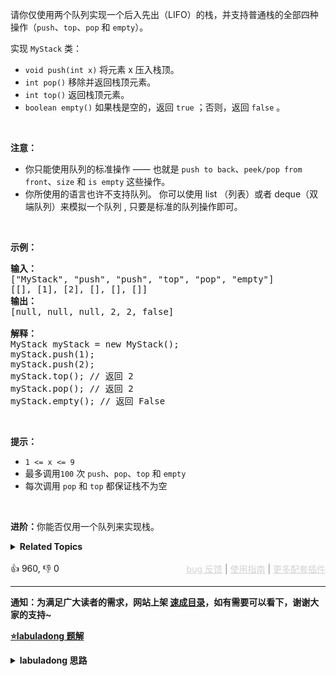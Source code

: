 <p>请你仅使用两个队列实现一个后入先出（LIFO）的栈，并支持普通栈的全部四种操作（<code>push</code>、<code>top</code>、<code>pop</code> 和 <code>empty</code>）。</p>

<p>实现 <code>MyStack</code> 类：</p>

<ul> 
 <li><code>void push(int x)</code> 将元素 x 压入栈顶。</li> 
 <li><code>int pop()</code> 移除并返回栈顶元素。</li> 
 <li><code>int top()</code> 返回栈顶元素。</li> 
 <li><code>boolean empty()</code> 如果栈是空的，返回 <code>true</code> ；否则，返回 <code>false</code> 。</li> 
</ul>

<p>&nbsp;</p>

<p><strong>注意：</strong></p>

<ul> 
 <li>你只能使用队列的标准操作 —— 也就是&nbsp;<code>push to back</code>、<code>peek/pop from front</code>、<code>size</code> 和&nbsp;<code>is empty</code>&nbsp;这些操作。</li> 
 <li>你所使用的语言也许不支持队列。&nbsp;你可以使用 list （列表）或者 deque（双端队列）来模拟一个队列&nbsp;, 只要是标准的队列操作即可。</li> 
</ul>

<p>&nbsp;</p>

<p><strong>示例：</strong></p>

<pre>
<strong>输入：</strong>
["MyStack", "push", "push", "top", "pop", "empty"]
[[], [1], [2], [], [], []]
<strong>输出：</strong>
[null, null, null, 2, 2, false]

<strong>解释：</strong>
MyStack myStack = new MyStack();
myStack.push(1);
myStack.push(2);
myStack.top(); // 返回 2
myStack.pop(); // 返回 2
myStack.empty(); // 返回 False
</pre>

<p>&nbsp;</p>

<p><strong>提示：</strong></p>

<ul> 
 <li><code>1 &lt;= x &lt;= 9</code></li> 
 <li>最多调用<code>100</code> 次 <code>push</code>、<code>pop</code>、<code>top</code> 和 <code>empty</code></li> 
 <li>每次调用 <code>pop</code> 和 <code>top</code> 都保证栈不为空</li> 
</ul>

<p>&nbsp;</p>

<p><strong>进阶：</strong>你能否仅用一个队列来实现栈。</p>

<details><summary><strong>Related Topics</strong></summary>栈 | 设计 | 队列</details><br>

<div>👍 960, 👎 0<span style='float: right;'><span style='color: gray;'><a href='https://github.com/labuladong/fucking-algorithm/issues' target='_blank' style='color: lightgray;text-decoration: underline;'>bug 反馈</a> | <a href='https://labuladong.online/algo/fname.html?fname=jb插件简介' target='_blank' style='color: lightgray;text-decoration: underline;'>使用指南</a> | <a href='https://labuladong.online/algo/' target='_blank' style='color: lightgray;text-decoration: underline;'>更多配套插件</a></span></span></div>

<div id="labuladong"><hr>

**通知：为满足广大读者的需求，网站上架 [速成目录](https://labuladong.online/algo/intro/quick-learning-plan/)，如有需要可以看下，谢谢大家的支持~**



<p><strong><a href="https://labuladong.online/algo/data-structure/stack-queue/" target="_blank">⭐️labuladong 题解</a></strong></p>
<details><summary><strong>labuladong 思路</strong></summary>


<div id="labuladong_solution_zh">

## 基本思路

底层用队列实现栈就比较简单粗暴了，只需要一个队列作为底层数据结构。

底层队列只能向队尾添加元素，所以栈的 `pop` API 相当于要从队尾取元素：

![](https://labuladong.online/algo/images/stack-queue/5.jpg)

那么最简单的思路就是，把队尾元素前面的所有元素重新塞到队尾，让队尾元素排到队头，这样就可以取出了：

![](https://labuladong.online/algo/images/stack-queue/6.jpg)

**详细题解**：
  - [队列实现栈以及栈实现队列](https://labuladong.online/algo/data-structure/stack-queue/)
  - [【练习】栈的经典习题](https://labuladong.online/algo/problem-set/stack/)

</div>





<div id="solution">

## 解法代码



<div class="tab-panel"><div class="tab-nav">
<button data-tab-item="cpp" class="tab-nav-button btn " data-tab-group="default" onclick="switchTab(this)">cpp🤖</button>

<button data-tab-item="python" class="tab-nav-button btn " data-tab-group="default" onclick="switchTab(this)">python🤖</button>

<button data-tab-item="java" class="tab-nav-button btn active" data-tab-group="default" onclick="switchTab(this)">java🟢</button>

<button data-tab-item="go" class="tab-nav-button btn " data-tab-group="default" onclick="switchTab(this)">go🤖</button>

<button data-tab-item="javascript" class="tab-nav-button btn " data-tab-group="default" onclick="switchTab(this)">javascript🤖</button>
</div><div class="tab-content">
<div data-tab-item="cpp" class="tab-item " data-tab-group="default"><div class="highlight">

```cpp
// 注意：cpp 代码由 chatGPT🤖 根据我的 java 代码翻译。
// 本代码的正确性已通过力扣验证，如有疑问，可以对照 java 代码查看。

class MyStack {
    queue<int> q;
    int top_elem = 0;

public:
    // 将元素 x 压入栈顶
    void push(int x) {
        // x 是队列的队尾，是栈的栈顶
        q.push(x);
        top_elem = x;
    }

    // 返回栈顶元素
    int top() {
        return top_elem;
    }

    // 删除栈顶的元素并返回
    int pop() {
        int size = q.size();
        // 留下队尾 2 个元素
        while (size > 2) {
            q.push(q.front());
            q.pop();
            size--;
        }
        // 记录新的队尾元素
        top_elem = q.front();
        q.push(q.front());
        q.pop();
        // 删除之前的队尾元素
        int result = q.front();
        q.pop();
        return result;
    }

    // 判断栈是否为空
    bool empty() {
        return q.empty();
    }
};
```

</div></div>

<div data-tab-item="python" class="tab-item " data-tab-group="default"><div class="highlight">

```python
# 注意：python 代码由 chatGPT🤖 根据我的 java 代码翻译。
# 本代码的正确性已通过力扣验证，如有疑问，可以对照 java 代码查看。

from collections import deque

class MyStack:
    def __init__(self):
        self.q = deque()
        self.top_elem = 0

    # 将元素 x 压入栈顶
    def push(self, x: int) -> None:
        # x 是队列的队尾，是栈的栈顶
        self.q.append(x)
        self.top_elem = x

    # 返回栈顶元素
    def top(self) -> int:
        return self.top_elem

    # 删除栈顶的元素并返回
    def pop(self) -> int:
        size = len(self.q)
        # 留下队尾 2 个元素
        while size > 2:
            self.q.append(self.q.popleft())
            size -= 1
        # 记录新的队尾元素
        self.top_elem = self.q[0]
        self.q.append(self.q.popleft())
        # 删除之前的队尾元素
        return self.q.popleft()

    # 判断栈是否为空
    def empty(self) -> bool:
        return not self.q
```

</div></div>

<div data-tab-item="java" class="tab-item active" data-tab-group="default"><div class="highlight">

```java
class MyStack {
    Queue<Integer> q = new LinkedList<>();
    int top_elem = 0;

    // 将元素 x 压入栈顶
    public void push(int x) {
        // x 是队列的队尾，是栈的栈顶
        q.offer(x);
        top_elem = x;
    }

    // 返回栈顶元素
    public int top() {
        return top_elem;
    }

    
    // 删除栈顶的元素并返回
    public int pop() {
        int size = q.size();
        // 留下队尾 2 个元素
        while (size > 2) {
            q.offer(q.poll());
            size--;
        }
        // 记录新的队尾元素
        top_elem = q.peek();
        q.offer(q.poll());
        // 删除之前的队尾元素
        return q.poll();
    }

    // 判断栈是否为空
    public boolean empty() {
        return q.isEmpty();
    }
}
```

</div></div>

<div data-tab-item="go" class="tab-item " data-tab-group="default"><div class="highlight">

```go
// 注意：go 代码由 chatGPT🤖 根据我的 java 代码翻译。
// 本代码的正确性已通过力扣验证，如有疑问，可以对照 java 代码查看。

type MyStack struct {
    q        []int
    top_elem int
}

// Constructor initializes the stack
func Constructor() MyStack {
    return MyStack{q: []int{}}
}

// 将元素 x 压入栈顶
func (this *MyStack) Push(x int) {
    // x 是队列的队尾，是栈的栈顶
    this.q = append(this.q, x)
    this.top_elem = x
}

// 返回栈顶元素
func (this *MyStack) Top() int {
    return this.top_elem
}

// 删除栈顶的元素并返回
func (this *MyStack) Pop() int {
    size := len(this.q)
    // 留下队尾 2 个元素
    for size > 2 {
        this.q = append(this.q, this.q[0])
        this.q = this.q[1:]
        size--
    }
    // 记录新的队尾元素
    this.top_elem = this.q[0]
    this.q = append(this.q, this.q[0])
    this.q = this.q[1:]
    // 删除之前的队尾元素
    res := this.q[0]
    this.q = this.q[1:]
    return res
}

// 判断栈是否为空
func (this *MyStack) Empty() bool {
    return len(this.q) == 0
}
```

</div></div>

<div data-tab-item="javascript" class="tab-item " data-tab-group="default"><div class="highlight">

```javascript
// 注意：javascript 代码由 chatGPT🤖 根据我的 java 代码翻译。
// 本代码的正确性已通过力扣验证，如有疑问，可以对照 java 代码查看。

var MyStack = function() {
    this.q = [];
    this.top_elem = 0;
};

// 将元素 x 压入栈顶
MyStack.prototype.push = function(x) {
    // x 是队列的队尾，是栈的栈顶
    this.q.push(x);
    this.top_elem = x;
};

// 返回栈顶元素
MyStack.prototype.top = function() {
    return this.top_elem;
};

// 删除栈顶的元素并返回
MyStack.prototype.pop = function() {
    let size = this.q.length;
    // 留下队尾 2 个元素
    while (size > 2) {
        this.q.push(this.q.shift());
        size--;
    }
    // 记录新的队尾元素
    this.top_elem = this.q[0];
    this.q.push(this.q.shift());
    // 删除之前的队尾元素
    return this.q.shift();
};

// 判断栈是否为空
MyStack.prototype.empty = function() {
    return this.q.length === 0;
};
```

</div></div>
</div></div>

</div>
</details>
</div>

